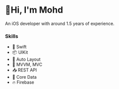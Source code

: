 # 👋Hi, I'm Mohd
An iOS developer with around 1.5 years of experience.

### Skills
* 📝 Swift
* 📦 UIKit
* 📲 Auto Layout
* 🚆 MVVM, MVC
* 📥 REST API
* 💾 Core Data
* 🔥 Firebase

<!--
**WasifRaza123/WasifRaza123** is a ✨ _special_ ✨ repository because its `README.md` (this file) appears on your GitHub profile.

Here are some ideas to get you started:



- 🔭 I’m currently working on ...
- 🌱 I’m currently learning ...
- 👯 I’m looking to collaborate on ...
- 🤔 I’m looking for help with ...
- 💬 Ask me about ...
- 📫 How to reach me: ...
- 😄 Pronouns: ...
- ⚡ Fun fact: ...
-->
